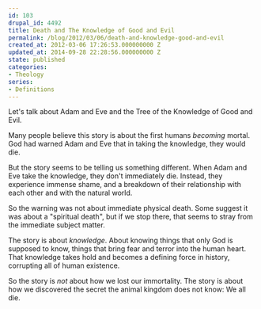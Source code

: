```yaml
---
id: 103
drupal_id: 4492
title: Death and The Knowledge of Good and Evil
permalink: /blog/2012/03/06/death-and-knowledge-good-and-evil
created_at: 2012-03-06 17:26:53.000000000 Z
updated_at: 2014-09-28 22:28:56.000000000 Z
state: published
categories:
- Theology
series:
- Definitions
---
```

Let's talk about Adam and Eve and the Tree of the Knowledge of Good and Evil.

Many people believe this story is about the first humans *becoming* mortal. God had warned Adam and Eve that in taking the knowledge, they would die. 

But the story seems to be telling us something different. When Adam and Eve take the knowledge, they don't immediately die. Instead, they experience immense shame, and a breakdown of their relationship with each other and with the natural world.

So the warning was not about immediate physical death. Some suggest it was about a "spiritual death", but if we stop there, that seems to stray from the immediate subject matter.

The story is about *knowledge*. About knowing things that only God is supposed to know, things that bring fear and terror into the human heart. That knowledge takes hold and becomes a defining force in history, corrupting all of human existence.

So the story is *not* about how we lost our immortality. The story is about how we discovered the secret the animal kingdom does not know: We all die.

